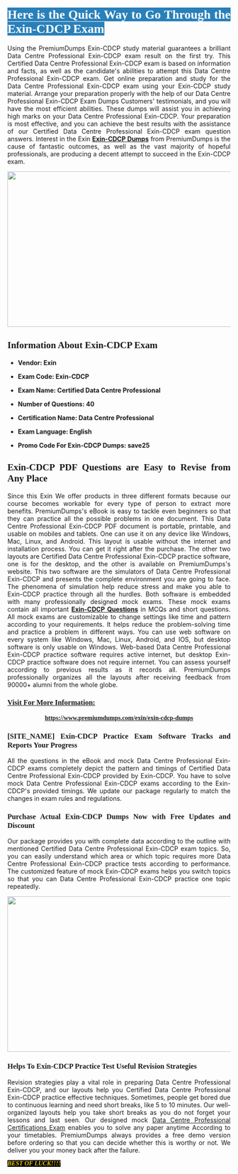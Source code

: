<h1 style="text-align: justify;"><span style="color:#ffffff;"><span style="font-family:Georgia,serif;"><strong><span style="background-color:#2980b9;">Here is the Quick Way to Go Through the Exin-CDCP Exam</span></strong></span></span></h1>

<p style="text-align: justify;">Using the PremiumDumps Exin-CDCP study material guarantees a brilliant Data Centre Professional Exin-CDCP exam result on the first try. This Certified Data Centre Professional Exin-CDCP exam is based on information and facts, as well as the candidate's abilities to attempt this Data Centre Professional Exin-CDCP exam. Get online preparation and study for the Data Centre Professional Exin-CDCP exam using your Exin-CDCP study material. Arrange your preparation properly with the help of our Data Centre Professional Exin-CDCP Exam Dumps Customers' testimonials, and you will have the most efficient abilities. These dumps will assist you in achieving high marks on your Data Centre Professional Exin-CDCP. Your preparation is most effective, and you can achieve the best results with the assistance of our Certified Data Centre Professional Exin-CDCP exam question answers. Interest in the Exin <a href="https://www.premiumdumps.com/exin/exin-cdcp-dumps"><strong>Exin-CDCP </strong><b>Dumps</b></a> from PremiumDumps is the cause of fantastic outcomes, as well as the vast majority of hopeful professionals, are producing a decent attempt to succeed in the Exin-CDCP exam.</p>

<p style="text-align: center;"><a href="https://www.premiumdumps.com/exin/exin-cdcp-dumps"><img alt="" src="https://i.imgur.com/VJaqCPg.jpeg" style="width: 700px; height: 350px;" /></a></p>

<h2 style="text-align: justify;"><span style="font-family:Georgia,serif;"><strong>Information About Exin-CDCP Exam</strong></span></h2>

<ul>
	<li>
	<p style="text-align: justify;"><b>Vendor: Exin</b></p>
	</li>
	<li>
	<p style="text-align: justify;"><b>Exam Code: Exin-CDCP</b></p>
	</li>
	<li>
	<p style="text-align: justify;"><b>Exam Name: Certified Data Centre Professional</b></p>
	</li>
	<li>
	<p style="text-align: justify;"><b>Number of Questions: 40</b></p>
	</li>
	<li>
	<p style="text-align: justify;"><b>Certification Name: Data Centre Professional</b></p>
	</li>
	<li>
	<p style="text-align: justify;"><b>Exam Language: English</b></p>
	</li>
	<li>
	<p style="text-align: justify;"><b>Promo Code For Exin-CDCP Dumps: save25</b></p>
	</li>
</ul>

<h2 style="text-align: justify;"><span style="font-family:Georgia,serif;"><strong>Exin-CDCP PDF Questions are Easy to Revise from Any Place</strong></span></h2>

<p style="text-align: justify;">Since this Exin We offer products in three different formats because our course becomes workable for every type of person to extract more benefits. PremiumDumps's eBook is easy to tackle even beginners so that they can practice all the possible problems in one document. This Data Centre Professional Exin-CDCP PDF document is portable, printable, and usable on mobiles and tablets. One can use it on any device like Windows, Mac, Linux, and Android. This layout is usable without the internet and installation process. You can get it right after the purchase. The other two layouts are Certified Data Centre Professional Exin-CDCP practice software, one is for the desktop, and the other is available on PremiumDumps's website. This two software are the simulators of Data Centre Professional Exin-CDCP and presents the complete environment you are going to face. The phenomena of simulation help reduce stress and make you able to Exin-CDCP practice through all the hurdles. Both software is embedded with many professionally designed mock exams. These mock exams contain all important <strong><a href="https://www.premiumdumps.com/exin/exin-cdcp-dumps">Exin-CDCP Questions</a></strong> in MCQs and short questions. All mock exams are customizable to change settings like time and pattern according to your requirements. It helps reduce the problem-solving time and practice a problem in different ways. You can use web software on every system like Windows, Mac, Linux, Android, and IOS, but desktop software is only usable on Windows. Web-based Data Centre Professional Exin-CDCP practice software requires active internet, but desktop Exin-CDCP practice software does not require internet. You can assess yourself according to previous results as it records all. PremiumDumps professionally organizes all the layouts after receiving feedback from 90000+ alumni from the whole globe.</p>

<h3><span style="font-family:Georgia,serif;"><strong><u>Visit For More Information:</u></strong></span></h3>

<p style="text-align: center;"><span style="font-size:14px;"><span style="font-family:Georgia,serif;"><strong><a href="https://www.premiumdumps.com/exin/exin-cdcp-dumps">https://www.premiumdumps.com/exin/exin-cdcp-dumps</a></strong></span></span></p>

<h3 style="text-align: justify;"><span style="font-family:Georgia,serif;"><strong><strong><strong>[SITE_NAME] Exin-CDCP Practice Exam Software Tracks and Reports Your Progress</strong></strong></strong></span></h3>

<p style="text-align: justify;">All the questions in the eBook and mock Data Centre Professional Exin-CDCP exams completely depict the pattern and timings of Certified Data Centre Professional Exin-CDCP provided by Exin-CDCP. You have to solve mock Data Centre Professional Exin-CDCP exams according to the Exin-CDCP's provided timings. We update our package regularly to match the changes in exam rules and regulations.</p>

<h3 style="text-align: justify;"><span style="font-family:Georgia,serif;"><strong><strong><strong>Purchase Actual Exin-CDCP Dumps Now with Free Updates and Discount</strong></strong></strong></span></h3>

<p style="text-align: justify;">Our package provides you with complete data according to the outline with mentioned Certified Data Centre Professional Exin-CDCP exam topics. So, you can easily understand which area or which topic requires more Data Centre Professional Exin-CDCP practice tests according to performance. The customized feature of mock Exin-CDCP exams helps you switch topics so that you can Data Centre Professional Exin-CDCP practice one topic repeatedly.</p>

<p style="text-align: center;"><strong><a href="https://www.premiumdumps.com/exin/exin-cdcp-dumps"><img alt="" src="https://i.imgur.com/F18GQwv.jpeg" style="width: 700px; height: 350px;" /></a></strong></p>

<h3 style="text-align: justify;"><span style="font-family:Georgia,serif;"><strong><strong><strong>Helps To Exin-CDCP Practice Test Useful Revision Strategies</strong></strong></strong></span></h3>

<p style="text-align: justify;">Revision strategies play a vital role in preparing Data Centre Professional Exin-CDCP, and our layouts help you Certified Data Centre Professional Exin-CDCP practice effective techniques. Sometimes, people get bored due to continuous learning and need short breaks, like 5 to 10 minutes. Our well-organized layouts help you take short breaks as you do not forget your lessons and last seen. Our designed mock <a href="http://https://www.premiumdumps.com/exin/data-centre-professional-dumps">Data Centre Professional Certifications Exam</a> enables you to solve any paper anytime According to your timetables. PremiumDumps always provides a free demo version before ordering so that you can decide whether this is worthy or not. We deliver you your money back after the failure.</p>

<p style="text-align: justify;"><span style="color:#f1c40f;"><strong><span style="font-family:Georgia,serif;"><span style="font-size:14px;"><em><strong><span style="background-color:#000000;">BEST OF LUCK!!!!</span></strong></em></span></span></strong></span></p>
